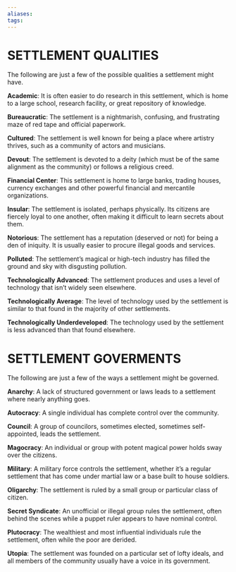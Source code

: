```yaml
---
aliases: 
tags: 
---
```

# SETTLEMENT QUALITIES
The following are just a few of the possible qualities a settlement might have.

**Academic**: It is often easier to do research in this settlement, which is home to a large school, research facility, or great repository of knowledge.

**Bureaucratic**: The settlement is a nightmarish, confusing, and frustrating maze of red tape and official paperwork.

**Cultured**: The settlement is well known for being a place where artistry thrives, such as a community of actors and musicians.

**Devout**: The settlement is devoted to a deity (which must be of the same alignment as the community) or follows a religious creed.

**Financial Center**: This settlement is home to large banks, trading houses, currency exchanges and other powerful financial and mercantile organizations.

**Insular**: The settlement is isolated, perhaps physically. Its citizens are fiercely loyal to one another, often making it difficult to learn secrets about them.

**Notorious**: The settlement has a reputation (deserved or not) for being a den of iniquity. It is usually easier to procure illegal goods and services.

**Polluted**: The settlement’s magical or high-tech industry has filled the ground and sky with disgusting pollution.

**Technologically Advanced**: The settlement produces and uses a level of technology that isn’t widely seen elsewhere.

**Technologically Average**: The level of technology used by the settlement is similar to that found in the majority of other settlements.

**Technologically Underdeveloped**: The technology used by the settlement is less advanced than that found elsewhere.

# SETTLEMENT GOVERMENTS
The following are just a few of the ways a settlement might be governed.

**Anarchy**: A lack of structured government or laws leads to a settlement where nearly anything goes.

**Autocracy**: A single individual has complete control over the community.

**Council**: A group of councilors, sometimes elected, sometimes self-appointed, leads the settlement.

**Magocracy**: An individual or group with potent magical power holds sway over the citizens.

**Military**: A military force controls the settlement, whether it’s a regular settlement that has come under martial law or a base built to house soldiers.

**Oligarchy**: The settlement is ruled by a small group or particular class of citizen.

**Secret Syndicate**: An unofficial or illegal group rules the settlement, often behind the scenes while a puppet ruler appears to have nominal control.

**Plutocracy**: The wealthiest and most influential individuals rule the settlement, often while the poor are derided.

**Utopia**: The settlement was founded on a particular set of lofty ideals, and all members of the community usually have a voice in its government.